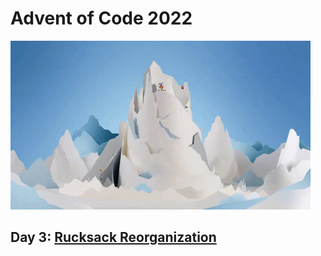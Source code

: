 # Advent of Code 2022

![giphy](giphy.gif)

## Day 3: [Rucksack Reorganization](https://adventofcode.com/2022/day/3)
